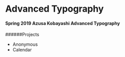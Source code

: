 # Advanced Typography
#### Spring 2019 Azusa Kobayashi Advanced Typography
######Projects
- Anonymous 
- Calendar
